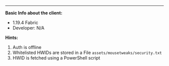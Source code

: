 ---  
**Basic Info about the client:**
- 1.19.4 Fabric
- Developer: N/A

**Hints:**
1. Auth is offline
2. Whitelisted HWIDs are stored in a File `assets/mousetweaks/security.txt`
3. HWID is fetched using a PowerShell script
